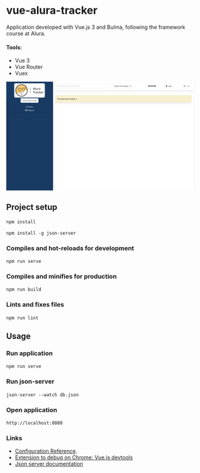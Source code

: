 # vue-alura-tracker
Application developed with Vue.js 3 and Bulma, following the framework course at Alura.

#### Tools:
- Vue 3
- Vue Router
- Vuex

![Application page](./src/assets/application.png)

## Project setup
```
npm install
```
```
npm install -g json-server
```

### Compiles and hot-reloads for development
```
npm run serve
```

### Compiles and minifies for production
```
npm run build
```

### Lints and fixes files
```
npm run lint
```

## Usage

### Run application
```
npm run serve
```

### Run json-server
```
json-server --watch db.json
```

### Open application
```
http://localhost:8080
```

### Links
- [Configuration Reference](https://cli.vuejs.org/config/).
- [Extension to debug on Chrome: Vue.js devtools](https://chrome.google.com/webstore/detail/vuejs-devtools/nhdogjmejiglipccpnnnanhbledajbpd?hl=pt-BR)
- [Json server documentation](https://github.com/typicode/json-server)
